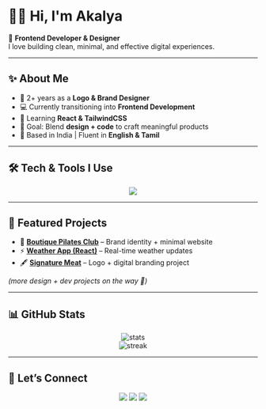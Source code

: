 # 👩‍💻 Hi, I'm Akalya  

🌸 **Frontend Developer & Designer**  
I love building clean, minimal, and effective digital experiences. 

---

## ✨ About Me
- 🎨 2+ years as a **Logo & Brand Designer**  
- 💻 Currently transitioning into **Frontend Development**  
- 🌱 Learning **React & TailwindCSS**  
- 🚀 Goal: Blend **design + code** to craft meaningful products  
- 📍 Based in India | Fluent in **English & Tamil**  

---

## 🛠️ Tech & Tools I Use
<p align="center">
  <img src="https://skillicons.dev/icons?i=html,css,js,react,tailwind,git,github,vscode,figma,adobeillustrator&theme=dark" />
</p>

---

## 📌 Featured Projects
- 🎨 [**Boutique Pilates Club**](https://github.com/akalya-t/logodesigns/tree/main/logos) – Brand identity + minimal website  
- ⚡ [**Weather App (React)**](      ) – Real-time weather updates  
- 🖋️ [**Signature Meat**](https://github.com/akalya-t/project2) – Logo + digital branding project  

*(more design + dev projects on the way 🚀)*  

---

## 📊 GitHub Stats
<p align="center">
  <img src="https://github-readme-stats.vercel.app/api?username=akalya-t&show_icons=true&theme=tokyonight&bg_color=000000&title_color=ff79c6&text_color=ffffff&icon_color=79c0ff" alt="stats" />
  <br/>
  <img src="https://streak-stats.demolab.com/?user=akalya-t&theme=tokyonight&background=000000&ring=ff79c6&fire=ff79c6&currStreakLabel=ffffff" alt="streak" />
</p>

---

## 🤝 Let’s Connect
<p align="center">
  <a href="https://www.linkedin.com/in/akalya-thirumurugan/"><img src="https://img.shields.io/badge/-LinkedIn-0A66C2?logo=linkedin&logoColor=white" /></a>
  <a href="https://www.instagram.com/designs_akalya"><img src="https://img.shields.io/badge/-Instagram-black?logo=instagram&logoColor=E4405F" /></a>
  <a href="mailto:akalyaofficial271@email.com"><img src="https://img.shields.io/badge/-Email-000000?logo=gmail&logoColor=EA4335" /></a>
</p>

